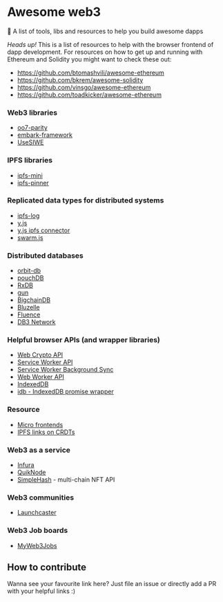 # Awesome web3
🚀 A list of tools, libs and resources to help you build awesome dapps

*Heads up!* This is a list of resources to help with the browser frontend of dapp development. For resources on how to get up and running with Ethereum and Solidity you might want to check these out:

  * https://github.com/btomashvili/awesome-ethereum
  * https://github.com/bkrem/awesome-solidity
  * https://github.com/vinsgo/awesome-ethereum
  * https://github.com/toadkicker/awesome-ethereum

### Web3 libraries
  * [oo7-parity](https://github.com/paritytech/parity/wiki/oo7-Parity-Reference)
  * [embark-framework](https://github.com/iurimatias/embark-framework)
  * [UseSIWE](https://github.com/random-bits-studio/use-siwe)

### IPFS libraries
  * [ipfs-mini](https://www.npmjs.com/package/ipfs-mini)
  * [ipfs-pinner](https://github.com/wabarc/ipfs-pinner)

### Replicated data types for distributed systems
  * [ipfs-log](https://github.com/haadcode/ipfs-log)
  * [y.js](https://github.com/y-js/yjs)
  * [y.js ipfs connector](https://github.com/ipfs-shipyard/y-ipfs-connector)
  * [swarm.js](https://github.com/gritzko/swarm)
  
### Distributed databases
  * [orbit-db](https://github.com/orbitdb/orbit-db)
  * [pouchDB](https://pouchdb.com)
  * [RxDB](https://github.com/pubkey/rxdb)
  * [gun](http://gun.js.org)
  * [BigchainDB](https://www.bigchaindb.com)
  * [Bluzelle](https://bluzelle.com/)
  * [Fluence](http://fluence.ai/)
  * [DB3 Network](https://github.com/dbpunk-labs/db3)

### Helpful browser APIs (and wrapper libraries)
  * [Web Crypto API](https://developer.mozilla.org/en-US/docs/Web/API/Web_Crypto_API)
  * [Service Worker API](https://developer.mozilla.org/de/docs/Web/API/Service_Worker_API)
  * [Service Worker Background Sync](https://developer.mozilla.org/en-US/docs/Web/API/SyncManager)
  * [Web Worker API](https://developer.mozilla.org/en-US/docs/Web/API/Web_Workers_API/Using_web_workers)
  * [IndexedDB](https://developer.mozilla.org/de/docs/IndexedDB)
  * [idb - IndexedDB promise wrapper](https://github.com/jakearchibald/idb)

### Resource
  * [Micro frontends](https://medium.com/@tomsoderlund/micro-frontends-a-microservice-approach-to-front-end-web-development-f325ebdadc16)
  * [IPFS links on CRDTs](https://github.com/ipfs/research-CRDT)

### Web3 as a service
  * [Infura](https://infura.io)
  * [QuikNode](https://quiknode.io)
  * [SimpleHash](https://simplehash.com/) - multi-chain NFT API

### Web3 communities
  * [Launchcaster](https://www.launchcaster.xyz/)
  
### Web3 Job boards
  * [MyWeb3Jobs](https://myweb3jobs.com)

## How to contribute
Wanna see your favourite link here? Just file an issue or directly add a PR with your helpful links :)
